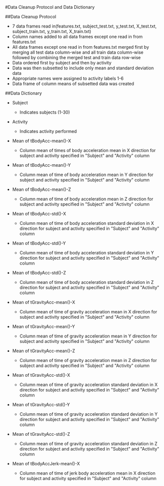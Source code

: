#Data Cleanup Protocol and Data Dictionary

##Data Cleanup Protocol
* 7 data frames read in(features.txt, subject_test.txt, y_test.txt, X_test.txt, subject_train.txt, y_train.txt, X_train.txt)
* Column names added to all data frames except one read in from features.txt
* All data frames except one read in from features.txt merged first by merging all test data column-wise and all train data column-wise followed by combining the merged test and train data row-wise
* Data ordered first by subject and then by activity
* Data was then subsetted to include only mean and standard deviation data
* Appropriate names were assigned to activity labels 1-6
* Data frame of column means of subsetted data was created

##Data Dictionary
* Subject
  - Indicates subjects (1-30)

* Activity
  - Indicates activity performed

* Mean of tBodyAcc-mean()-X
  - Column mean of times of body acceleration mean in X direction for subject and activity specified in "Subject" and "Activity" column

* Mean of tBodyAcc-mean()-Y
  - Column mean of time of body acceleration mean in Y direction for subject and activity specified in "Subject" and "Activity" column

* Mean of tBodyAcc-mean()-Z
  - Column mean of time of body acceleration mean in Z direction for subject and activity specified in "Subject" and "Activity" column

* Mean of tBodyAcc-std()-X
  - Column mean of time of body acceleration standard deviation in X direction for subject and activity specified in "Subject" and "Activity" column

* Mean of tBodyAcc-std()-Y
  - Column mean of time of body acceleration standard deviation in Y direction for subject and activity specified in "Subject" and "Activity" column

* Mean of tBodyAcc-std()-Z
  - Column mean of time of body acceleration standard deviation in Z direction for subject and activity specified in "Subject" and "Activity" column

* Mean of tGravityAcc-mean()-X
  - Column mean of time of gravity acceleration mean in X direction for subject and activity specified in "Subject" and "Activity" column

* Mean of tGravityAcc-mean()-Y
  - Column mean of time of gravity acceleration mean in Y direction for subject and activity specified in "Subject" and "Activity" column

* Mean of tGravityAcc-mean()-Z
  - Column mean of time of gravity acceleration mean in Z direction for subject and activity specified in "Subject" and "Activity" column

* Mean of tGravityAcc-std()-X
  - Column mean of time of gravity acceleration standard deviation in X direction for subject and activity specified in "Subject" and "Activity" column

* Mean of tGravityAcc-std()-Y
  - Column mean of time of gravity acceleration standard deviation in Y direction for subject and activity specified in "Subject" and "Activity" column

* Mean of tGravityAcc-std()-Z
  - Column mean of time of gravity acceleration standard deviation in Z direction for subject and activity specified in "Subject" and "Activity" column
  
* Mean of tBodyAccJerk-mean()-X
  - Column mean of time of jerk body acceleration mean in X direction for subject and activity specified in "Subject" and "Activity" column